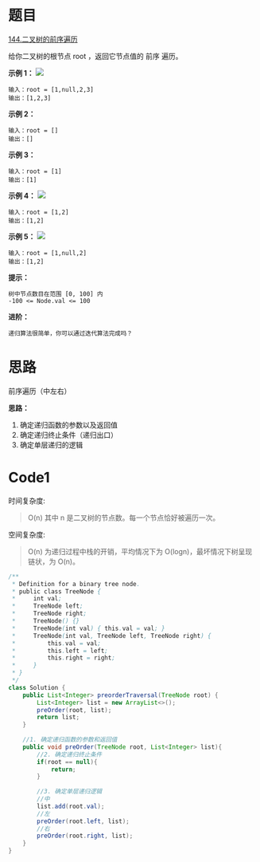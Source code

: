 # 题目
[144.二叉树的前序遍历](https://leetcode.cn/problems/binary-tree-preorder-traversal/)

给你二叉树的根节点 root ，返回它节点值的 前序 遍历。



**示例 1：**
![](https://assets.leetcode.com/uploads/2020/09/15/inorder_1.jpg)
``` 
输入：root = [1,null,2,3]
输出：[1,2,3]
```

**示例 2：**
``` 
输入：root = []
输出：[]
```

**示例 3：**
``` 
输入：root = [1]
输出：[1]
```

**示例 4：**
![](https://assets.leetcode.com/uploads/2020/09/15/inorder_5.jpg)
``` 
输入：root = [1,2]
输出：[1,2]
```

**示例 5：**
![](https://assets.leetcode.com/uploads/2020/09/15/inorder_4.jpg)
``` 
输入：root = [1,null,2]
输出：[1,2]
```

**提示：**
``` 
树中节点数目在范围 [0, 100] 内
-100 <= Node.val <= 100
```

**进阶：**
``` 
递归算法很简单，你可以通过迭代算法完成吗？
```

# 思路
前序遍历（中左右）

**思路：**
1. 确定递归函数的参数以及返回值
2. 确定递归终止条件（递归出口）
3. 确定单层递归的逻辑

# Code1

时间复杂度:
>O(n)  其中 n 是二叉树的节点数。每一个节点恰好被遍历一次。

空间复杂度:
> O(n)  为递归过程中栈的开销，平均情况下为 O(logn)，最坏情况下树呈现链状，为 O(n)。

```java
/**
 * Definition for a binary tree node.
 * public class TreeNode {
 *     int val;
 *     TreeNode left;
 *     TreeNode right;
 *     TreeNode() {}
 *     TreeNode(int val) { this.val = val; }
 *     TreeNode(int val, TreeNode left, TreeNode right) {
 *         this.val = val;
 *         this.left = left;
 *         this.right = right;
 *     }
 * }
 */
class Solution {
    public List<Integer> preorderTraversal(TreeNode root) {
        List<Integer> list = new ArrayList<>();
        preOrder(root, list);
        return list;
    }
    
    //1. 确定递归函数的参数和返回值
    public void preOrder(TreeNode root, List<Integer> list){
        //2. 确定递归终止条件
        if(root == null){
            return;
        }
        
        //3. 确定单层递归逻辑
        //中
        list.add(root.val);
        //左
        preOrder(root.left, list);
        //右
        preOrder(root.right, list);
    }
}
```